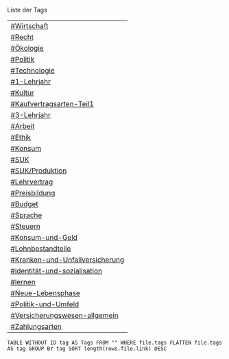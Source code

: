 Liste der Tags

|                                                                                                |
| ---------------------------------------------------------------------------------------------- |
| [#Wirtschaft](app://obsidian.md/index.html#Wirtschaft)                                         |
| [#Recht](app://obsidian.md/index.html#Recht)                                                   |
| [#Ökologie](app://obsidian.md/index.html#%C3%96kologie)                                        |
| [#Politik](app://obsidian.md/index.html#Politik)                                               |
| [#Technologie](app://obsidian.md/index.html#Technologie)                                       |
| [#1-Lehrjahr](app://obsidian.md/index.html#1-Lehrjahr)                                         |
| [#Kultur](app://obsidian.md/index.html#Kultur)                                                 |
| [#Kaufvertragsarten-Teil1](app://obsidian.md/index.html#Kaufvertragsarten-Teil1)               |
| [#3-Lehrjahr](app://obsidian.md/index.html#3-Lehrjahr)                                         |
| [#Arbeit](app://obsidian.md/index.html#Arbeit)                                                 |
| [#Ethik](app://obsidian.md/index.html#Ethik)                                                   |
| [#Konsum](app://obsidian.md/index.html#Konsum)                                                 |
| [#SUK](app://obsidian.md/index.html#SUK)                                                       |
| [#SUK/Produktion](app://obsidian.md/index.html#SUK/Produktion)                                 |
| [#Lehrvertrag](app://obsidian.md/index.html#Lehrvertrag)                                       |
| [#Preisbildung](app://obsidian.md/index.html#Preisbildung)                                     |
| [#Budget](app://obsidian.md/index.html#Budget)                                                 |
| [#Sprache](app://obsidian.md/index.html#Sprache)                                               |
| [#Steuern](app://obsidian.md/index.html#Steuern)                                               |
| [#Konsum-und-Geld](app://obsidian.md/index.html#Konsum-und-Geld)                               |
| [#Lohnbestandteile](app://obsidian.md/index.html#Lohnbestandteile)                             |
| [#Kranken-und-Unfallversicherung](app://obsidian.md/index.html#Kranken-und-Unfallversicherung) |
| [#identität-und-sozialisation](app://obsidian.md/index.html#identit%C3%A4t-und-sozialisation)  |
| [#lernen](app://obsidian.md/index.html#lernen)                                                 |
| [#Neue-Lebensphase](app://obsidian.md/index.html#Neue-Lebensphase)                             |
| [#Politik-und-Umfeld](app://obsidian.md/index.html#Politik-und-Umfeld)                         |
| [#Versicherungswesen-allgemein](app://obsidian.md/index.html#Versicherungswesen-allgemein)     |
| [#Zahlungsarten](app://obsidian.md/index.html#Zahlungsarten)                                   |

```dataview
TABLE WITHOUT ID tag AS Tags FROM "" WHERE file.tags FLATTEN file.tags AS tag GROUP BY tag SORT length(rows.file.link) DESC
```

